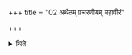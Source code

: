 +++
title = "02 अथैतम् प्रचरणीयम् महावीरं"

+++

<details><summary>थिते</summary>

अथैतं प्रचरणीयं महावीरं शफाभ्यां परिगृह्याप्रच्छिन्नाग्रेण वेदेनोपरिष्टात्सम्मार्ष्टि देव पुरश्चर सघ्यासं त्वेति २
</details>
